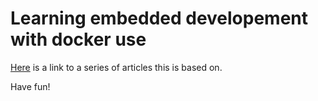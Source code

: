 # Learning embedded developement with docker use

[Here](https://blog.feabhas.com/2017/09/introduction-docker-embedded-developers-part-1-getting-started/) is a link to a series of articles this is based on.

Have fun!

